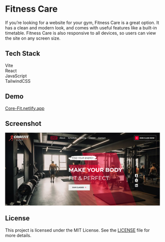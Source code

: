 # Fitness Care

If you’re looking for a website for your gym, Fitness Care is a great option. It has a clean and modern look, and comes with useful features like a built-in timetable. Fitness Care is also responsive to all devices, so users can view the site on any screen size.

## Tech Stack

Vite<br/>
React<br/>
JavaScript<br/>
TailwindCSS<br/>

## Demo

<a href='https://core-fit.netlify.app/'>Core-Fit.netlify.app</a>

## Screenshot

<img align="center" alt="readme_image" src="assets/mainSS.png" />

## License
This project is licensed under the MIT License. See the [LICENSE](./LICENSE) file for more details.
